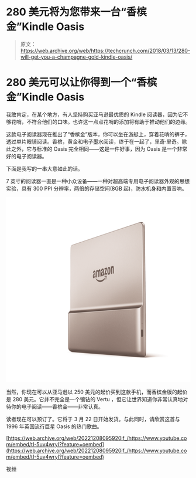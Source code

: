 # 280 美元将为您带来一台“香槟金”Kindle Oasis 

> 原文：<https://web.archive.org/web/https://techcrunch.com/2018/03/13/280-will-get-you-a-champagne-gold-kindle-oasis/>

# 280 美元可以让你得到一个“香槟金”Kindle Oasis

我敢肯定，在某个地方，有人坚持购买亚马逊最优质的 Kindle 阅读器，因为它不够花哨，不符合他们的口味。也许这一点点花哨的添加将有助于推动他们的边缘。

这款电子阅读器现在推出了“香槟金”版本，你可以坐在游艇上，穿着花哨的裤子，透过单片眼镜阅读。香槟，黄金和电子墨水阅读，终于在一起了，里奇·里奇。除此之外，它与标准的 Oasis 完全相同——这是一件好事，因为 Oasis 是一个非常好的电子阅读器。

下面是我写的一串大意如此的话。

7 英寸的阅读器一直是一种小众设备——一种对超高端专用电子阅读器外观的思想实验，具有 300 PPI 分辨率，两倍的存储空间(8GB 起)，防水机身和内置音响。

![](img/fda6fb017357629ab1ff91f2356d69c3.png)

当然，你现在可以从亚马逊以 250 美元的起价买到这款手机，而香槟金版的起价是 280 美元。它并不完全是一个镶钻的 Vertu ，但它让世界知道你非常认真地对待你的电子阅读——香槟金——非常认真。

读者现在可以预订了。它将于 3 月 22 日开始发货。与此同时，请欣赏这首与 1996 年英国流行巨星 Oasis 的热门歌曲。

[https://web.archive.org/web/20221208095920if_/https://www.youtube.com/embed/tI-5uv4wryI?feature=oembed](https://web.archive.org/web/20221208095920if_/https://www.youtube.com/embed/tI-5uv4wryI?feature=oembed)

视频